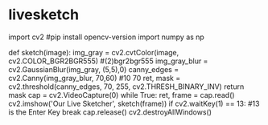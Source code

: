# livesketch
import cv2                                                      #pip install opencv-version
import numpy as np                                 
 
def sketch(image):
    img_gray = cv2.cvtColor(image, cv2.COLOR_BGR2BGR555)                   #(2)bgr2bgr555
    img_gray_blur = cv2.GaussianBlur(img_gray, (5,5),0)
    canny_edges = cv2.Canny(img_gray_blur, 70,60)                         #10 70
    ret, mask = cv2.threshold(canny_edges, 70, 255, cv2.THRESH_BINARY_INV)
    return mask
cap = cv2.VideoCapture(0)
while True:
    ret, frame = cap.read()
    cv2.imshow('Our Live Sketcher', sketch(frame))
    if cv2.waitKey(1) == 13: #13 is the Enter Key
        break
cap.release()
cv2.destroyAllWindows()
